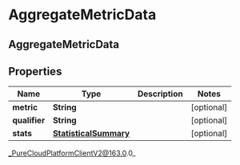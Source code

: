 # AggregateMetricData

## AggregateMetricData

## Properties

|Name | Type | Description | Notes|
|------------ | ------------- | ------------- | -------------|
| **metric** | **String** |  | [optional] |
| **qualifier** | **String** |  | [optional] |
| **stats** | [**StatisticalSummary**](StatisticalSummary) |  | [optional] |



_PureCloudPlatformClientV2@163.0.0_
